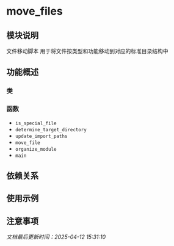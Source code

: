 # move_files

## 模块说明
文件移动脚本
用于将文件按类型和功能移动到对应的标准目录结构中

## 功能概述

### 类


### 函数

- `is_special_file`
- `determine_target_directory`
- `update_import_paths`
- `move_file`
- `organize_module`
- `main`

## 依赖关系

## 使用示例

## 注意事项

*文档最后更新时间：2025-04-12 15:31:10*